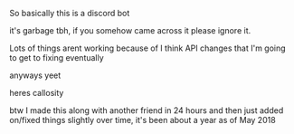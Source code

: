 So basically this is a discord bot 

it's garbage tbh, if you somehow came across it please ignore it.

Lots of things arent working because of I think API changes that I'm going to get to fixing eventually 

anyways yeet

heres callosity

btw I made this along with another friend in 24 hours and then just added on/fixed things slightly over time, it's been about a year as of May 2018

